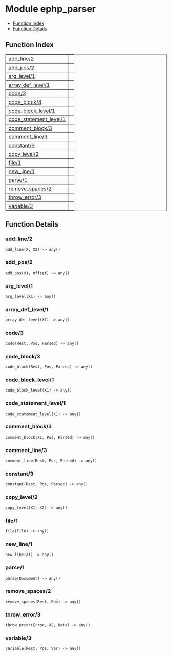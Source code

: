 

# Module ephp_parser #
* [Function Index](#index)
* [Function Details](#functions)

<a name="index"></a>

## Function Index ##


<table width="100%" border="1" cellspacing="0" cellpadding="2" summary="function index"><tr><td valign="top"><a href="#add_line-2">add_line/2</a></td><td></td></tr><tr><td valign="top"><a href="#add_pos-2">add_pos/2</a></td><td></td></tr><tr><td valign="top"><a href="#arg_level-1">arg_level/1</a></td><td></td></tr><tr><td valign="top"><a href="#array_def_level-1">array_def_level/1</a></td><td></td></tr><tr><td valign="top"><a href="#code-3">code/3</a></td><td></td></tr><tr><td valign="top"><a href="#code_block-3">code_block/3</a></td><td></td></tr><tr><td valign="top"><a href="#code_block_level-1">code_block_level/1</a></td><td></td></tr><tr><td valign="top"><a href="#code_statement_level-1">code_statement_level/1</a></td><td></td></tr><tr><td valign="top"><a href="#comment_block-3">comment_block/3</a></td><td></td></tr><tr><td valign="top"><a href="#comment_line-3">comment_line/3</a></td><td></td></tr><tr><td valign="top"><a href="#constant-3">constant/3</a></td><td></td></tr><tr><td valign="top"><a href="#copy_level-2">copy_level/2</a></td><td></td></tr><tr><td valign="top"><a href="#file-1">file/1</a></td><td></td></tr><tr><td valign="top"><a href="#new_line-1">new_line/1</a></td><td></td></tr><tr><td valign="top"><a href="#parse-1">parse/1</a></td><td></td></tr><tr><td valign="top"><a href="#remove_spaces-2">remove_spaces/2</a></td><td></td></tr><tr><td valign="top"><a href="#throw_error-3">throw_error/3</a></td><td></td></tr><tr><td valign="top"><a href="#variable-3">variable/3</a></td><td></td></tr></table>


<a name="functions"></a>

## Function Details ##

<a name="add_line-2"></a>

### add_line/2 ###

`add_line(X, X2) -> any()`

<a name="add_pos-2"></a>

### add_pos/2 ###

`add_pos(X1, Offset) -> any()`

<a name="arg_level-1"></a>

### arg_level/1 ###

`arg_level(X1) -> any()`

<a name="array_def_level-1"></a>

### array_def_level/1 ###

`array_def_level(X1) -> any()`

<a name="code-3"></a>

### code/3 ###

`code(Rest, Pos, Parsed) -> any()`

<a name="code_block-3"></a>

### code_block/3 ###

`code_block(Rest, Pos, Parsed) -> any()`

<a name="code_block_level-1"></a>

### code_block_level/1 ###

`code_block_level(X1) -> any()`

<a name="code_statement_level-1"></a>

### code_statement_level/1 ###

`code_statement_level(X1) -> any()`

<a name="comment_block-3"></a>

### comment_block/3 ###

`comment_block(X1, Pos, Parsed) -> any()`

<a name="comment_line-3"></a>

### comment_line/3 ###

`comment_line(Rest, Pos, Parsed) -> any()`

<a name="constant-3"></a>

### constant/3 ###

`constant(Rest, Pos, Parsed) -> any()`

<a name="copy_level-2"></a>

### copy_level/2 ###

`copy_level(X1, X2) -> any()`

<a name="file-1"></a>

### file/1 ###

`file(File) -> any()`

<a name="new_line-1"></a>

### new_line/1 ###

`new_line(X1) -> any()`

<a name="parse-1"></a>

### parse/1 ###

`parse(Document) -> any()`

<a name="remove_spaces-2"></a>

### remove_spaces/2 ###

`remove_spaces(Rest, Pos) -> any()`

<a name="throw_error-3"></a>

### throw_error/3 ###

`throw_error(Error, X2, Data) -> any()`

<a name="variable-3"></a>

### variable/3 ###

`variable(Rest, Pos, Var) -> any()`

